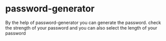 # password-generator
By the help of password-generator you can generate the password. check the strength of your password and  you can also  select the length of your password
